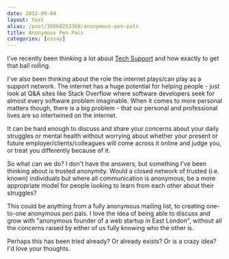 ```yaml
---
date: 2012-09-04
layout: text
alias: /post/30860253360/anonymous-pen-pals
title: Anonymous Pen Pals
categories: [essay]
---
```


I've recently been thinking a lot about [Tech Support](http://tchspprt.co.uk/) and how exactly to get that ball rolling.

I've also been thinking about the role the internet plays/can play as a support network. The internet has a huge potential for helping people - just look at Q&A sites like Stack Overflow where software developers seek for almost every software problem imaginable. When it comes to more personal matters though, there is a big problem - that our personal and professional lives are so intertwined on the internet.

It can be hard enough to discuss and share your concerns about your daily struggles or mental health without worrying about whether your present or future employer/clients/colleagues will come across it online and judge you, or treat you differently because of it.

So what can we do? I don't have the answers, but something I've been thinking about is trusted anonymity. Would a closed network of trusted (i.e. known) individuals but where all communication is anonymous, be a more appropriate model for people looking to learn from each other about their struggles?

This could be anything from a fully anonymous mailing list, to creating one-to-one anonymous pen pals. I love the idea of being able to discuss and grow with "anonymous founder of a web startup in East London", without all the concerns raised by either of us fully knowing who the other is.

Perhaps this has been tried already? Or already exists? Or is a crazy idea? I'd love your thoughts.




